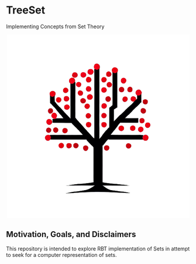 # TreeSet
Implementing Concepts from Set Theory 

<p align="center">
  <img src="img/TreeSetLogo.png" alt="Image">
</p>

## Motivation, Goals, and Disclaimers

This repository is intended to explore RBT implementation of Sets in attempt to seek for a computer representation of sets.